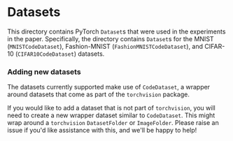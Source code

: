 # Datasets
This directory contains PyTorch `Dataset`s that were used in the experiments
in the paper. Specifically, the directory contains `Dataset`s for the
MNIST (`MNISTCodeDataset`), Fashion-MNIST (`FashionMNISTCodeDataset`), and CIFAR-10
(`CIFAR10CodeDataset`) datasets.

### Adding new datasets
The datasets currently supported make use of `CodeDataset`, a wrapper around
datasets that come as part of the `torchvision` package.

If you would like to add a dataset that is not part of `torchvision`, you will
need to create a new wrapper dataset similar to `CodeDataset`. This might wrap
around a `torchvision` `DatasetFolder` or `ImageFolder`. Please raise an issue
if you'd like assistance with this, and we'll be happy to help!
